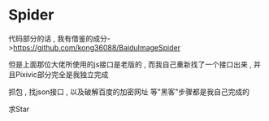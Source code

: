 # Spider

代码部分的话 , 我有借鉴的成分->https://github.com/kong36088/BaiduImageSpider

但是上面那位大佬所使用的js接口是老版的 , 而我自己重新找了一个接口出来 , 并且Pixivic部分完全是我独立完成

抓包 , 找json接口 , 以及破解百度的加密网址 等"黑客"步骤都是我自己完成的

求Star
